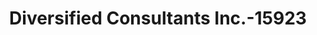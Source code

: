 ---
f_zip-code: 32250
f_state-code: FL
title: Diversified Consultants Inc.-15923
f_phone: 904-247-5500
f_city-only: Jacksonville Beach
f_address: 416 South Third Street Jacksonville Beach
f_location-unique-id: '15923'
slug: diversified-consultants-inc.-15923
updated-on: '2024-05-30T13:46:58.046Z'
created-on: '2024-05-30T13:36:59.803Z'
published-on: '2024-05-30T13:54:32.469Z'
f_city-state: cms/city/jacksonville-beach-fl.md
f_company: cms/company/diversified-consultants-inc..md
f_state: cms/state/florida.md
layout: '[payday-loan].html'
tags: payday-loan
---